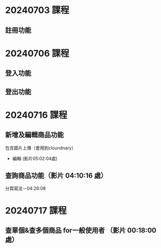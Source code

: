 # 20240703 課程
## 註冊功能

# 20240706 課程
## 登入功能
## 登出功能

# 20240716 課程
## 新增及編輯商品功能
包含圖片上傳（會用到cloundnary）
* 編輯 (影片05:02:04處)

## 查詢商品功能（影片 04:10:16 處）
分頁寫法－04:26:08

# 20240717 課程
## 查單個&查多個商品 for一般使用者 （影片 00:18:00 處）
